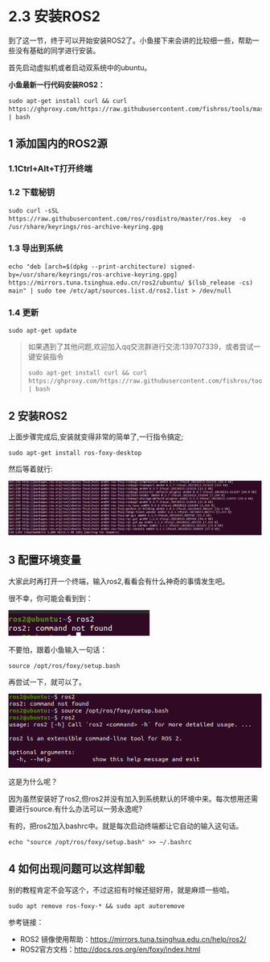 # 2.3 安装ROS2

到了这一节，终于可以开始安装ROS2了。小鱼接下来会讲的比较细一些，帮助一些没有基础的同学进行安装。

首先启动虚拟机或者启动双系统中的ubuntu。

**小鱼最新一行代码安装ROS2：**

```
sudo apt-get install curl && curl https://ghproxy.com/https://raw.githubusercontent.com/fishros/tools/master/docs/tools/install_ros2_foxy | bash
```


## 1 添加国内的ROS2源

### 1.1Ctrl+Alt+T打开终端

### 1.2 下载秘钥

```
sudo curl -sSL https://raw.githubusercontent.com/ros/rosdistro/master/ros.key  -o /usr/share/keyrings/ros-archive-keyring.gpg
```

### 1.3 导出到系统

```
echo "deb [arch=$(dpkg --print-architecture) signed-by=/usr/share/keyrings/ros-archive-keyring.gpg] https://mirrors.tuna.tsinghua.edu.cn/ros2/ubuntu/ $(lsb_release -cs) main" | sudo tee /etc/apt/sources.list.d/ros2.list > /dev/null
```

### 1.4 更新

```
sudo apt-get update
```

> 如果遇到了其他问题,欢迎加入qq交流群进行交流:139707339，或者尝试一键安装指令
>
> ```
> sudo apt-get install curl && curl https://ghproxy.com/https://raw.githubusercontent.com/fishros/tools/master/docs/tools/install_ros2_foxy | bash
> ```

## 2 安装ROS2

上面步骤完成后,安装就变得非常的简单了,一行指令搞定;

```
sudo apt-get install ros-foxy-desktop
```

然后等着就行:

![image-20210719205122068](2.3ROS2的安装/imgs/image-20210719205122068.png)





## 3 配置环境变量

大家此时再打开一个终端，输入ros2,看看会有什么神奇的事情发生吧。

很不幸，你可能会看到到：

![image-20210720102200144](2.3ROS2的安装/imgs/image-20210720102200144.png)

不要怕，跟着小鱼输入一句话：

```
source /opt/ros/foxy/setup.bash
```

再尝试一下，就可以了。

![image-20210720102349238](2.3ROS2的安装/imgs/image-20210720102349238.png)

这是为什么呢？

因为虽然安装好了ros2,但ros2并没有加入到系统默认的环境中来。每次想用还需要进行source.有什么办法可以一劳永逸呢?

有的，把ros2加入bashrc中。就是每次启动终端都让它自动的输入这句话。

```
echo "source /opt/ros/foxy/setup.bash" >> ~/.bashrc
```

## 4 如何出现问题可以这样卸载

别的教程肯定不会写这个，不过这招有时候还挺好用，就是麻烦一些哈。

```
sudo apt remove ros-foxy-* && sudo apt autoremove
```



参考链接：

- ROS2 镜像使用帮助：https://mirrors.tuna.tsinghua.edu.cn/help/ros2/
- ROS2官方文档：http://docs.ros.org/en/foxy/index.html

